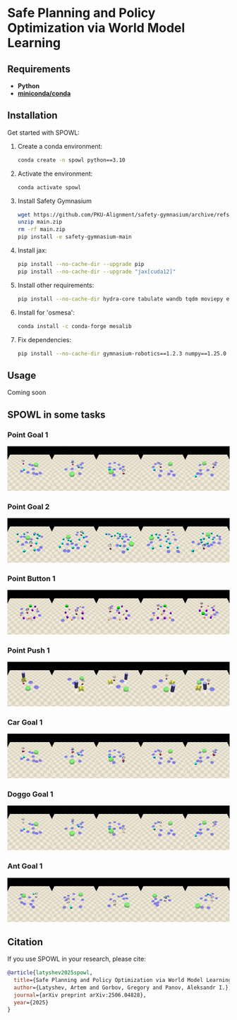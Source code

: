 # Safe Planning and Policy Optimization via World Model Learning

## Requirements

- **Python**
- **[miniconda/conda](https://www.anaconda.com/docs/getting-started/miniconda/install#quickstart-install-instructions)**

## Installation

Get started with SPOWL:

1. Create a conda environment:
   ```bash
   conda create -n spowl python==3.10
   ```
2. Activate the environment:
   ```bash
   conda activate spowl
   ```
3. Install Safety Gymnasium
    ```bash
    wget https://github.com/PKU-Alignment/safety-gymnasium/archive/refs/heads/main.zip
    unzip main.zip
    rm -rf main.zip
    pip install -e safety-gymnasium-main
    ```
3. Install jax:
   ```bash
   pip install --no-cache-dir --upgrade pip
   pip install --no-cache-dir --upgrade "jax[cuda12]"
   ```
4. Install other requirements:
   ```bash
   pip install --no-cache-dir hydra-core tabulate wandb tqdm moviepy equinox optax
   ```
5. Install for 'osmesa':
   ```bash
   conda install -c conda-forge mesalib
   ```

6. Fix dependencies:
   ```bash
   pip install --no-cache-dir gymnasium-robotics==1.2.3 numpy==1.25.0
   ```

## Usage

Coming soon

## SPOWL in some tasks

### Point Goal 1
![Point Goal 1](media/point_goal1.gif)

### Point Goal 2
![Point Goal 2](media/point_goal2.gif)

### Point Button 1
![Point Button 1](media/point_button1.gif)

### Point Push 1
![Point Push 1](media/point_push1.gif)

### Car Goal 1
![Car Goal 1](media/car_goal1.gif)

### Doggo Goal 1
![Doggo Goal 1](media/doggo_goal1.gif)

### Ant Goal 1
![Ant Goal 1](media/ant_goal1.gif)

## Citation

If you use SPOWL in your research, please cite:

```bibtex
@article{latyshev2025spowl,
  title={Safe Planning and Policy Optimization via World Model Learning},
  author={Latyshev, Artem and Gorbov, Gregory and Panov, Aleksandr I.},
  journal={arXiv preprint arXiv:2506.04828},
  year={2025}
}